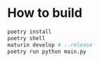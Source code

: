 # How to build

```bash
poetry install
poetry shell
maturin develop # --release
poetry run python main.py
```
